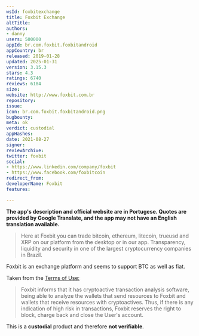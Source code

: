 ```yaml
---
wsId: foxbitexchange
title: Foxbit Exchange
altTitle: 
authors:
- danny
users: 500000
appId: br.com.foxbit.foxbitandroid
appCountry: br
released: 2019-01-28
updated: 2025-01-31
version: 3.15.3
stars: 4.3
ratings: 6740
reviews: 6184
size: 
website: http://www.foxbit.com.br
repository: 
issue: 
icon: br.com.foxbit.foxbitandroid.png
bugbounty: 
meta: ok
verdict: custodial
appHashes: 
date: 2021-08-27
signer: 
reviewArchive: 
twitter: foxbit
social:
- https://www.linkedin.com/company/foxbit
- https://www.facebook.com/foxbitcoin
redirect_from: 
developerName: Foxbit
features: 

---
```


**The app's description and official website are in Portugese. Quotes are provided by Google Translate, and the app may not have an English translation available.**

> Here at Foxbit you can trade bitcoin, ethereum, litecoin, trueusd and XRP on our platform from the desktop or in our app. Transparency, liquidity and security in one of the largest cryptocurrency companies in Brazil.

Foxbit is an exchange platform and seems to support BTC as well as fiat.

Taken from the [Terms of Use:](https://foxbit.com.br/termos-uso/)

> Foxbit informs that it has cryptoactive transaction analysis software, being able to analyze the wallets that send resources to Foxbit and wallets that receive resources with cryptoactives. Thus, if there is any indication of high risk in transactions, Foxbit reserves the right to block, charge back and close the User's account.

This is a **custodial** product and therefore **not verifiable**.